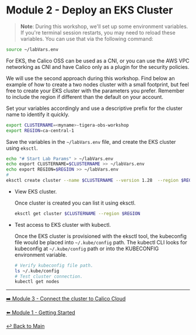 # Module 2 - Deploy an EKS Cluster

> **Note**: During this workshop, we'll set up some environment variables. If you're terminal session restarts, you may need to reload these variables. You can use that via the following command:

```bash
source ~/labVars.env
```

For EKS, the Calico OSS can be used as a CNI, or you can use the AWS VPC networking as CNI and have Calico only as a plugin for the security policies.

We will use the second approach during this workshop. Find below an example of how to create a two nodes cluster with a small footprint, but feel free to create your EKS cluster with the parameters you prefer. Remember to include the region if different than the default on your account.

Set your variables accordingly and use a descriptive prefix for the cluster name to identify it quickly.

```bash
export CLUSTERNAME=<myname>-tigera-obs-workshop
export REGION=ca-central-1
```

Save the variables in the `~/labVars.env` file, and create the EKS cluster using ```eksctl```.

```bash
echo "# Start Lab Params" > ~/labVars.env
echo export CLUSTERNAME=$CLUSTERNAME >> ~/labVars.env
echo export REGION=$REGION >> ~/labVars.env
#
eksctl create cluster --name $CLUSTERNAME --version 1.28  --region $REGION --node-type m5.xlarge
```

- View EKS cluster.

  Once cluster is created you can list it using eksctl.
  
  ```bash
  eksctl get cluster $CLUSTERNAME --region $REGION
  ```

- Test access to EKS cluster with kubectl.

  Once the EKS cluster is provisioned with the eksctl tool, the kubeconfig file would be placed into `~/.kube/config` path. The kubectl CLI looks for kubeconfig at `~/.kube/config` path or into the KUBECONFIG environment variable.

  ```bash
  # Verify kubeconfig file path.
  ls ~/.kube/config
  # Test cluster connection.
  kubectl get nodes
  ```

---

[:arrow_right: Module 3 - Connect the cluster to Calico Cloud](module-3-connect-calicocloud.md)  

[:arrow_left: Module 1 - Getting Started](module-1-getting-started.md)

[:leftwards_arrow_with_hook: Back to Main](../README.md)  
